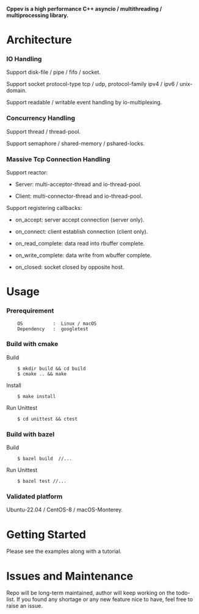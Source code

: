 **Cppev is a high performance C++ asyncio / multithreading / multiprocessing library.**

# Architecture

### IO Handling

Support disk-file / pipe / fifo / socket.

Support socket protocol-type tcp / udp, protocol-family ipv4 / ipv6 / unix-domain.

Support readable / writable event handling by io-multiplexing.

### Concurrency Handling

Support thread / thread-pool.

Support semaphore / shared-memory / pshared-locks.

### Massive Tcp Connection Handling

Support reactor:

* Server: multi-acceptor-thread and io-thread-pool.

* Client: multi-connector-thread and io-thread-pool.

Support registering callbacks:

* on_accept: server accept connection (server only).

* on_connect: client establish connection (client only).

* on_read_complete: data read into rbuffer complete.

* on_write_complete: data write from wbuffer complete.

* on_closed: socket closed by opposite host.

# Usage

### Prerequirement

        OS           :  Linux / macOS
        Dependency   :  googletest

### Build with cmake

Build

        $ mkdir build && cd build
        $ cmake .. && make

Install

        $ make install

Run Unittest

        $ cd unittest && ctest


### Build with bazel

Build

        $ bazel build  //...

Run Unittest

        $ bazel test //...

### Validated platform

Ubuntu-22.04 / CentOS-8 / macOS-Monterey.

# Getting Started

Please see the examples along with a tutorial.

# Issues and Maintenance

Repo will be long-term maintained, author will keep working on the todo-list. If you found any shortage or any new feature nice to have, feel free to raise an issue.
